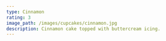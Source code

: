 ```yaml
---
type: Cinnamon
rating: 3
image_path: /images/cupcakes/cinnamon.jpg
description: Cinnamon cake topped with buttercream icing.
---
```

